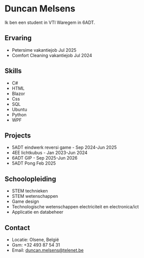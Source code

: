 # Duncan Melsens
Ik ben een student in VTI Waregem in 6ADT.
## Ervaring
- Petersime vakantiejob Jul 2025
- Comfort Cleaning vakantiejob Jul 2024
## Skills
- C#
- HTML
- Blazor
- Css
- SQL
- Ubuntu
- Python
- WPF
## Projects
- 5ADT eindwerk reversi game - Sep 2024-Jun 2025
- 4EE lichtkubus - Jan 2023-Jun 2024
- 6ADT GIP - Sep 2025-Jun 2026
- 5ADT Pong Feb 2025
## Schoolopleiding
- STEM technieken
- STEM wetenschappen
- Game design
- Technologische wetenschappen electriciteit en electronica/ict
- Applicatie en databeheer
## Contact
- Locatie: Olsene, België
- Gsm: +32 493 87 54 31
- Email: duncan.melsens@telenet.be
